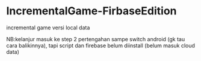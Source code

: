 # IncrementalGame-FirbaseEdition
 
 incremental game versi local data

 NB:kelanjur masuk ke step 2 pertengahan sampe switch android (gk tau cara balikinnya), tapi script dan firebase belum diinstall (belum masuk cloud data)